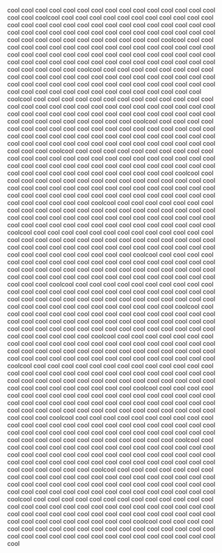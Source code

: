 cool cool cool cool cool cool cool cool cool cool cool cool cool cool cool cool cool coolcool cool cool cool cool cool cool cool cool cool cool cool cool cool cool cool cool cool cool cool cool cool cool cool cool cool cool cool cool cool cool cool cool cool cool cool cool cool cool cool cool cool cool cool cool cool cool cool cool cool cool cool cool coolcool cool cool cool cool cool cool cool cool cool cool cool cool cool cool cool cool cool cool cool cool cool cool cool cool cool cool cool cool cool cool cool cool cool cool cool cool cool cool cool cool cool cool cool cool cool cool cool cool cool cool cool cool coolcool cool cool cool cool cool cool cool cool cool cool cool cool cool cool cool cool cool cool cool cool cool cool cool cool cool cool cool cool cool cool cool cool cool cool cool cool cool cool cool cool cool cool cool cool cool cool cool cool cool cool cool cool coolcool cool cool cool cool cool cool cool cool cool cool cool cool cool cool cool cool cool cool cool cool cool cool cool cool cool cool cool cool cool cool cool cool cool cool cool cool cool cool cool cool cool cool cool cool cool cool cool cool cool cool cool cool coolcool cool cool cool cool cool cool cool cool cool cool cool cool cool cool cool cool cool cool cool cool cool cool cool cool cool cool cool cool cool cool cool cool cool cool cool cool cool cool cool cool cool cool cool cool cool cool cool cool cool cool cool cool coolcool cool cool cool cool cool cool cool cool cool cool cool cool cool cool cool cool cool cool cool cool cool cool cool cool cool cool cool cool cool cool cool cool cool cool cool cool cool cool cool cool cool cool cool cool cool cool cool cool cool cool cool cool coolcool cool cool cool cool cool cool cool cool cool cool cool cool cool cool cool cool cool cool cool cool cool cool cool cool cool cool cool cool cool cool cool cool cool cool cool cool cool cool cool cool cool cool cool cool cool cool cool cool cool cool cool cool coolcool cool cool cool cool cool cool cool cool cool cool cool cool cool cool cool cool cool cool cool cool cool cool cool cool cool cool cool cool cool cool cool cool cool cool cool cool cool cool cool cool cool cool cool cool cool cool cool cool cool cool cool cool coolcool cool cool cool cool cool cool cool cool cool cool cool cool cool cool cool cool cool cool cool cool cool cool cool cool cool cool cool cool cool cool cool cool cool cool cool cool cool cool cool cool cool cool cool cool cool cool cool cool cool cool cool cool coolcool cool cool cool cool cool cool cool cool cool cool cool cool cool cool cool cool cool cool cool cool cool cool cool cool cool cool cool cool cool cool cool cool cool cool cool cool cool cool cool cool cool cool cool cool cool cool cool cool cool cool cool cool coolcool cool cool cool cool cool cool cool cool cool cool cool cool cool cool cool cool cool cool cool cool cool cool cool cool cool cool cool cool cool cool cool cool cool cool cool cool cool cool cool cool cool cool cool cool cool cool cool cool cool cool cool cool coolcool cool cool cool cool cool cool cool cool cool cool cool cool cool cool cool cool cool cool cool cool cool cool cool cool cool cool cool cool cool cool cool cool cool cool cool cool cool cool cool cool cool cool cool cool cool cool cool cool cool cool cool cool coolcool cool cool cool cool cool cool cool cool cool cool cool cool cool cool cool cool cool cool cool cool cool cool cool cool cool cool cool cool cool cool cool cool cool cool cool cool cool cool cool cool cool cool cool cool cool cool cool cool cool cool cool cool coolcool cool cool cool cool cool cool cool cool cool cool cool cool cool cool cool cool cool cool cool cool cool cool cool cool cool cool cool cool cool cool cool cool cool cool cool cool cool cool cool cool cool cool cool cool cool cool cool cool cool cool cool cool coolcool cool cool cool cool cool cool cool cool cool cool cool cool cool cool cool cool cool cool cool cool cool cool cool cool cool cool cool cool cool cool cool cool cool cool cool cool cool cool cool cool cool cool cool cool cool cool cool cool cool cool cool cool coolcool cool cool cool cool cool cool cool cool cool cool cool cool cool cool cool cool cool cool cool cool cool cool cool cool cool cool cool cool cool cool cool cool cool cool cool cool cool cool cool cool cool cool cool cool cool cool cool cool cool cool cool cool coolcool cool cool cool cool cool cool cool cool cool cool cool cool cool cool cool cool cool cool cool cool cool cool cool cool cool cool cool cool cool cool cool cool cool cool cool cool cool cool cool cool cool cool cool cool cool cool cool cool cool cool cool cool coolcool cool cool cool cool cool cool cool cool cool cool cool cool cool cool cool cool cool cool cool cool cool cool cool cool cool cool cool cool cool cool cool cool cool cool cool cool cool cool cool cool cool cool cool cool cool cool cool cool cool cool cool cool coolcool cool cool cool cool cool cool cool cool cool cool cool cool cool cool cool cool cool cool cool cool cool cool cool cool cool cool cool cool cool cool cool cool cool cool cool cool cool cool cool cool cool cool cool cool cool cool cool cool cool cool cool cool coolcool cool cool cool cool cool cool cool cool cool cool cool cool cool cool cool cool cool cool cool cool cool cool cool cool cool cool cool cool cool cool cool cool cool cool cool
